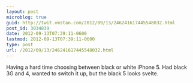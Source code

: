 ```yaml
---
layout: post
microblog: true
guid: http://twit.vmstan.com/2012/09/13/246241617445548032.html
post_id: 3034839
date: 2012-09-13T07:39:11-0600
lastmod: 2012-09-13T07:39:11-0600
type: post
url: /2012/09/13/246241617445548032.html
---
```

Having a hard time choosing between black or white iPhone 5. Had black 3G and 4, wanted to switch it up, but the black 5 looks svelte.

